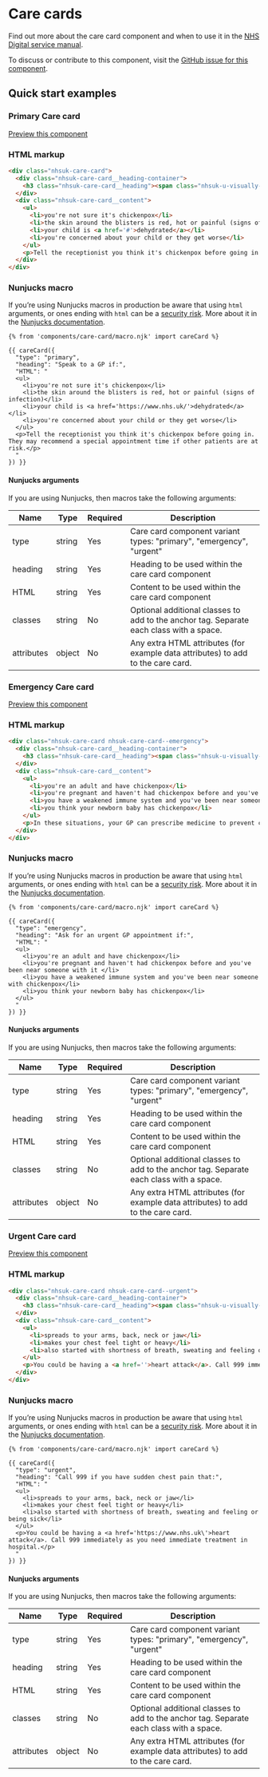 # Care cards

Find out more about the care card component and when to use it in the [NHS Digital service manual](https://beta.nhs.uk/service-manual/patterns/).

To discuss or contribute to this component, visit the [GitHub issue for this component](https://github.com/nhsuk/nhsuk-frontend/issues/160).

## Quick start examples

### Primary Care card

[Preview this component](https://nhsuk.github.io/nhsuk-frontend/components/care-card-primary.html)

### HTML markup

```html
<div class="nhsuk-care-card">
  <div class="nhsuk-care-card__heading-container">
    <h3 class="nhsuk-care-card__heading"><span class="nhsuk-u-visually-hidden">Non-urgent care: </span>Speak to a GP if:</h3>
  </div>
  <div class="nhsuk-care-card__content">
    <ul>
      <li>you're not sure it's chickenpox</li>
      <li>the skin around the blisters is red, hot or painful (signs of infection)</li>
      <li>your child is <a href='#'>dehydrated</a></li>
      <li>you're concerned about your child or they get worse</li>
    </ul>
    <p>Tell the receptionist you think it's chickenpox before going in. They may recommend a special appointment time if other patients are at risk.</p>
  </div>
</div>
```

### Nunjucks macro

If you’re using Nunjucks macros in production be aware that using `html` arguments, or ones ending with `html` can be a [security risk](https://en.wikipedia.org/wiki/Cross-site_scripting). More about it in the [Nunjucks documentation](https://mozilla.github.io/nunjucks/api.html#user-defined-templates-warning).

```
{% from 'components/care-card/macro.njk' import careCard %}

{{ careCard({
  "type": "primary",
  "heading": "Speak to a GP if:",
  "HTML": "
  <ul>
    <li>you're not sure it's chickenpox</li>
    <li>the skin around the blisters is red, hot or painful (signs of infection)</li>
    <li>your child is <a href='https://www.nhs.uk/'>dehydrated</a></li>
    <li>you're concerned about your child or they get worse</li>
  </ul>
  <p>Tell the receptionist you think it's chickenpox before going in. They may recommend a special appointment time if other patients are at risk.</p>
  "
}) }}
```

#### Nunjucks arguments

If you are using Nunjucks, then macros take the following arguments: 

| Name                | Type     | Required  | Description  |
| --------------------|----------|-----------|--------------|
| type                | string   | Yes       | Care card component variant types: "primary", "emergency", "urgent" |
| heading             | string   | Yes       | Heading to be used within the care card component |
| HTML                | string   | Yes       | Content to be used within the care card component |
| classes             | string   | No        | Optional additional classes to add to the anchor tag. Separate each class with a space. |
| attributes          | object   | No        | Any extra HTML attributes (for example data attributes) to add to the care card. |

### Emergency Care card

[Preview this component](https://nhsuk.github.io/nhsuk-frontend/components/care-card-emergency.html)

### HTML markup

```html
<div class="nhsuk-care-card nhsuk-care-card--emergency">
  <div class="nhsuk-care-card__heading-container">
    <h3 class="nhsuk-care-card__heading"><span class="nhsuk-u-visually-hidden">Urgent care low: </span>Ask for an urgent GP appointment if:</h3>
  </div>
  <div class="nhsuk-care-card__content">
    <ul>
      <li>you're an adult and have chickenpox</li>
      <li>you're pregnant and haven't had chickenpox before and you've been near someone with it </li>
      <li>you have a weakened immune system and you've been near someone with chickenpox</li>
      <li>you think your newborn baby has chickenpox</li>
    </ul>
    <p>In these situations, your GP can prescribe medicine to prevent complications. You need to take it within 24 hours of the spots coming out.</p>
  </div>
</div>
```

### Nunjucks macro

If you’re using Nunjucks macros in production be aware that using `html` arguments, or ones ending with `html` can be a [security risk](https://en.wikipedia.org/wiki/Cross-site_scripting). More about it in the [Nunjucks documentation](https://mozilla.github.io/nunjucks/api.html#user-defined-templates-warning).

```
{% from 'components/care-card/macro.njk' import careCard %}

{{ careCard({
  "type": "emergency",
  "heading": "Ask for an urgent GP appointment if:",
  "HTML": "
  <ul>
    <li>you're an adult and have chickenpox</li>
    <li>you're pregnant and haven't had chickenpox before and you've been near someone with it </li>
    <li>you have a weakened immune system and you've been near someone with chickenpox</li>
    <li>you think your newborn baby has chickenpox</li>
  </ul>
  "
}) }}
```

#### Nunjucks arguments

If you are using Nunjucks, then macros take the following arguments: 

| Name                | Type     | Required  | Description  |
| --------------------|----------|-----------|--------------|
| type                | string   | Yes       | Care card component variant types: "primary", "emergency", "urgent" |
| heading             | string   | Yes       | Heading to be used within the care card component |
| HTML                | string   | Yes       | Content to be used within the care card component |
| classes             | string   | No        | Optional additional classes to add to the anchor tag. Separate each class with a space. |
| attributes          | object   | No        | Any extra HTML attributes (for example data attributes) to add to the care card. |

### Urgent Care card

[Preview this component](https://nhsuk.github.io/nhsuk-frontend/components/care-card-urgent.html)

### HTML markup

```html
<div class="nhsuk-care-card nhsuk-care-card--urgent">
  <div class="nhsuk-care-card__heading-container">
    <h3 class="nhsuk-care-card__heading"><span class="nhsuk-u-visually-hidden">Urgent care high: </span>Call 999 if you have sudden chest pain that:</h3>
  </div>
  <div class="nhsuk-care-card__content">
    <ul>
      <li>spreads to your arms, back, neck or jaw</li>
      <li>makes your chest feel tight or heavy</li>
      <li>also started with shortness of breath, sweating and feeling or being sick</li>
    </ul>
    <p>You could be having a <a href=''>heart attack</a>. Call 999 immediately as you need immediate treatment in hospital.</p>
  </div>
</div>
```

### Nunjucks macro

If you’re using Nunjucks macros in production be aware that using `html` arguments, or ones ending with `html` can be a [security risk](https://en.wikipedia.org/wiki/Cross-site_scripting). More about it in the [Nunjucks documentation](https://mozilla.github.io/nunjucks/api.html#user-defined-templates-warning).

```
{% from 'components/care-card/macro.njk' import careCard %}

{{ careCard({
  "type": "urgent",
  "heading": "Call 999 if you have sudden chest pain that:",
  "HTML": "
  <ul>
    <li>spreads to your arms, back, neck or jaw</li>
    <li>makes your chest feel tight or heavy</li>
    <li>also started with shortness of breath, sweating and feeling or being sick</li>
  </ul>
  <p>You could be having a <a href='https://www.nhs.uk\'>heart attack</a>. Call 999 immediately as you need immediate treatment in hospital.</p>
  "
}) }}
```
#### Nunjucks arguments

If you are using Nunjucks, then macros take the following arguments: 

| Name                | Type     | Required  | Description  |
| --------------------|----------|-----------|--------------|
| type                | string   | Yes       | Care card component variant types: "primary", "emergency", "urgent" |
| heading             | string   | Yes       | Heading to be used within the care card component |
| HTML                | string   | Yes       | Content to be used within the care card component |
| classes             | string   | No        | Optional additional classes to add to the anchor tag. Separate each class with a space. |
| attributes          | object   | No        | Any extra HTML attributes (for example data attributes) to add to the care card. |
